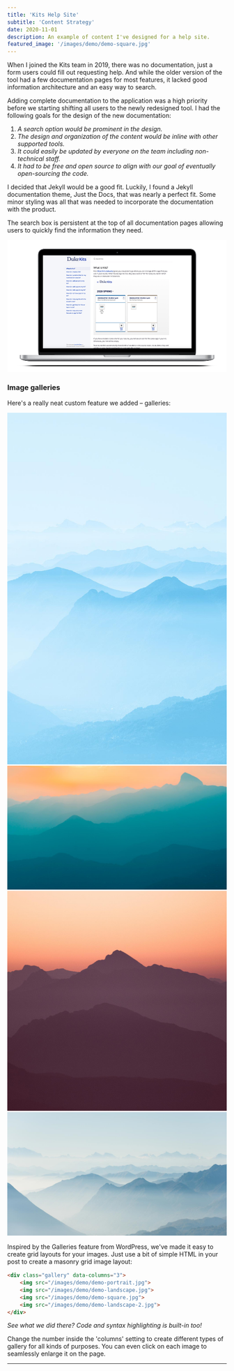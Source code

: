 ```yaml
---
title: 'Kits Help Site'
subtitle: 'Content Strategy'
date: 2020-11-01
description: An example of content I've designed for a help site.
featured_image: '/images/demo/demo-square.jpg'
---
```



When I joined the Kits team in 2019, there was no documentation, just a form users could fill out requesting help.  And while the older version of the tool had a few documentation pages for most features, it lacked good information architecture and an easy way to search.

Adding complete documentation to the application was a high priority before we starting shifting all users to the newly redesigned tool.  I had the following goals for the design of the new documentation:

1. *A search option would be prominent in the design.*
2. *The design and organization of the content would be inline with other supported tools.*
3. *It could easily be updated by everyone on the team including non-technical staff.*
4. *It had to be free and open source to align with our goal of eventually open-sourcing the code.*

I decided that Jekyll would be a good fit.  Luckily, I found a Jekyll documentation theme, Just the Docs, that was nearly a perfect fit.  Some minor styling was all that was needed to incorporate the documentation with the product.

The search box is persistent at the top of all documentation pages allowing users to quickly find the information they need.

![](/images/kits/kits_help.png)


### Image galleries

Here's a really neat custom feature we added – galleries:

<div class="gallery" data-columns="3">
	<img src="/images/demo/demo-portrait.jpg">
	<img src="/images/demo/demo-landscape.jpg">
	<img src="/images/demo/demo-square.jpg">
	<img src="/images/demo/demo-landscape-2.jpg">
</div>

Inspired by the Galleries feature from WordPress, we've made it easy to create grid layouts for your images. Just use a bit of simple HTML in your post to create a masonry grid image layout:

```html
<div class="gallery" data-columns="3">
    <img src="/images/demo/demo-portrait.jpg">
    <img src="/images/demo/demo-landscape.jpg">
    <img src="/images/demo/demo-square.jpg">
    <img src="/images/demo/demo-landscape-2.jpg">
</div>
```

*See what we did there? Code and syntax highlighting is built-in too!*

Change the number inside the 'columns' setting to create different types of gallery for all kinds of purposes. You can even click on each image to seamlessly enlarge it on the page.

---
